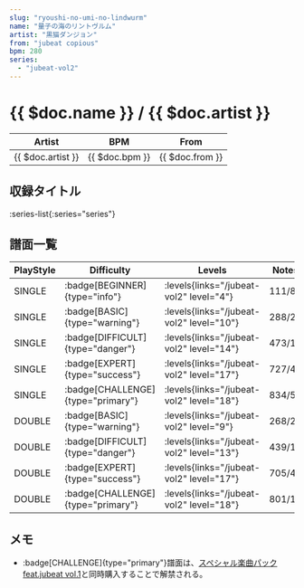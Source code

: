 ```yaml
---
slug: "ryoushi-no-umi-no-lindwurm"
name: "量子の海のリントヴルム"
artist: "黒猫ダンジョン"
from: "jubeat copious"
bpm: 280
series:
  - "jubeat-vol2"
---
```


# {{ $doc.name }} / {{ $doc.artist }}

|Artist|BPM|From|
|------|---|----|
|{{ $doc.artist }}|{{ $doc.bpm }}|{{ $doc.from }}|

## 収録タイトル

:series-list{:series="series"}

## 譜面一覧

|PlayStyle|Difficulty|Levels|Notes|Movie|
|---------|----------|------|-----|-----|
|SINGLE| :badge[BEGINNER]{type="info"}| :levels{links="/jubeat-vol2" level="4"}|111/8||
|SINGLE| :badge[BASIC]{type="warning"}| :levels{links="/jubeat-vol2" level="10"}|288/25||
|SINGLE| :badge[DIFFICULT]{type="danger"}| :levels{links="/jubeat-vol2" level="14"}|473/16||
|SINGLE| :badge[EXPERT]{type="success"}| :levels{links="/jubeat-vol2" level="17"}|727/4||
|SINGLE| :badge[CHALLENGE]{type="primary"}| :levels{links="/jubeat-vol2" level="18"}|834/5||
|DOUBLE| :badge[BASIC]{type="warning"}| :levels{links="/jubeat-vol2" level="9"}|268/23||
|DOUBLE| :badge[DIFFICULT]{type="danger"}| :levels{links="/jubeat-vol2" level="13"}|439/17||
|DOUBLE| :badge[EXPERT]{type="success"}| :levels{links="/jubeat-vol2" level="17"}|705/4||
|DOUBLE| :badge[CHALLENGE]{type="primary"}| :levels{links="/jubeat-vol2" level="18"}|801/1||

## メモ

-  :badge[CHALLENGE]{type="primary"}譜面は、[スペシャル楽曲パック feat.jubeat vol.1](/windows/grand-prix#スペシャル楽曲パック-featjubeat-vol1)と同時購入することで解禁される。
